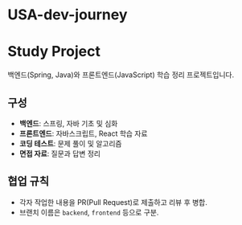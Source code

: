 # USA-dev-journey

# Study Project
백엔드(Spring, Java)와 프론트엔드(JavaScript) 학습 정리 프로젝트입니다.

## 구성
- **백엔드**: 스프링, 자바 기초 및 심화
- **프론트엔드**: 자바스크립트, React 학습 자료
- **코딩 테스트**: 문제 풀이 및 알고리즘
- **면접 자료**: 질문과 답변 정리

## 협업 규칙
- 각자 작업한 내용을 PR(Pull Request)로 제출하고 리뷰 후 병합.
- 브랜치 이름은 `backend`, `frontend` 등으로 구분.

